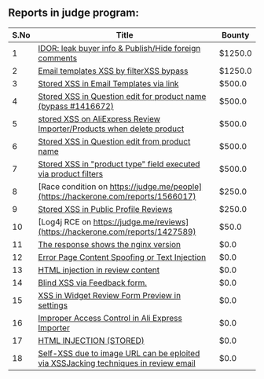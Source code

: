 ## Reports in judge program:
| S.No | Title | Bounty |
| ---- | ----- | ------ |
| 1 | [IDOR: leak buyer info & Publish/Hide foreign comments](https://hackerone.com/reports/1410498) | $1250.0 |
| 2 | [Email templates XSS by filterXSS bypass](https://hackerone.com/reports/1404804) | $1250.0 |
| 3 | [Stored XSS in Email Templates via link](https://hackerone.com/reports/1376672) | $500.0 |
| 4 | [Stored XSS in Question edit for product name (bypass #1416672)](https://hackerone.com/reports/1428207) | $500.0 |
| 5 | [stored XSS on AliExpress Review Importer/Products when delete product](https://hackerone.com/reports/1425882) | $500.0 |
| 6 | [Stored XSS in Question edit from product name](https://hackerone.com/reports/1416672) | $500.0 |
| 7 | [Stored XSS in "product type" field executed via product filters](https://hackerone.com/reports/1404770) | $500.0 |
| 8 | [Race condition on https://judge.me/people](https://hackerone.com/reports/1566017) | $250.0 |
| 9 | [Stored XSS in Public Profile Reviews](https://hackerone.com/reports/1398285) | $250.0 |
| 10 | [Log4j RCE on https://judge.me/reviews](https://hackerone.com/reports/1427589) | $50.0 |
| 11 | [The response shows the nginx version](https://hackerone.com/reports/1395068) | $0.0 |
| 12 | [Error Page Content Spoofing or Text Injection](https://hackerone.com/reports/1421413) | $0.0 |
| 13 | [HTML injection in review content](https://hackerone.com/reports/1036995) | $0.0 |
| 14 | [Blind XSS via Feedback form.](https://hackerone.com/reports/1339034) | $0.0 |
| 15 | [XSS in Widget Review Form Preview in settings](https://hackerone.com/reports/1595905) | $0.0 |
| 16 | [Improper Access Control in Ali Express Importer](https://hackerone.com/reports/1609955) | $0.0 |
| 17 | [HTML INJECTION  (STORED)](https://hackerone.com/reports/1252155) | $0.0 |
| 18 | [Self-XSS due to image URL can be eploited via XSSJacking techniques in review email](https://hackerone.com/reports/1397940) | $0.0 |